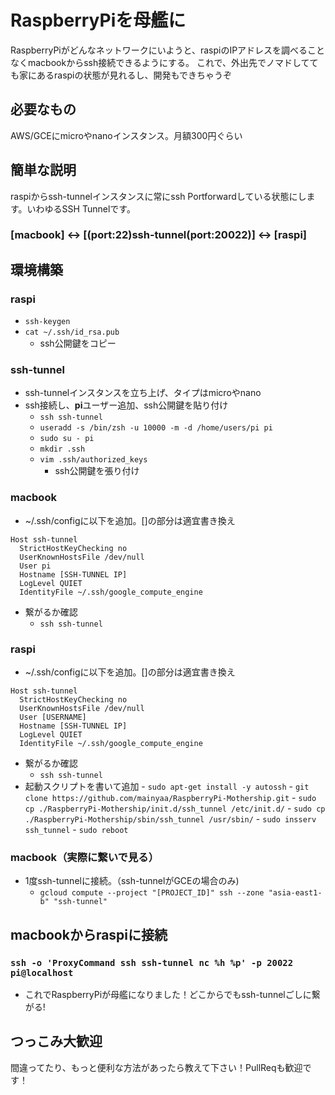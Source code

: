 # RaspberryPiを母艦に

RaspberryPiがどんなネットワークにいようと、raspiのIPアドレスを調べることなくmacbookからssh接続できるようにする。
これで、外出先でノマドしてても家にあるraspiの状態が見れるし、開発もできちゃうぞ

## 必要なもの

AWS/GCEにmicroやnanoインスタンス。月額300円ぐらい

## 簡単な説明

raspiからssh-tunnelインスタンスに常にssh Portforwardしている状態にします。いわゆるSSH Tunnelです。

### [macbook] <-> [(port:22)ssh-tunnel(port:20022)] <-> [raspi]


## 環境構築

### **raspi**
  - `ssh-keygen`
  - `cat ~/.ssh/id_rsa.pub`
    - ssh公開鍵をコピー

### **ssh-tunnel**

  - ssh-tunnelインスタンスを立ち上げ、タイプはmicroやnano
  - ssh接続し、**pi**ユーザー追加、ssh公開鍵を貼り付け
    - `ssh ssh-tunnel`
    - `useradd -s /bin/zsh -u 10000 -m -d /home/users/pi pi`
    - `sudo su - pi`
    - `mkdir .ssh`
    - `vim .ssh/authorized_keys`
      - ssh公開鍵を張り付け

### **macbook**
  - ~/.ssh/configに以下を追加。[]の部分は適宜書き換え

```
Host ssh-tunnel
  StrictHostKeyChecking no
  UserKnownHostsFile /dev/null
  User pi
  Hostname [SSH-TUNNEL IP]
  LogLevel QUIET
  IdentityFile ~/.ssh/google_compute_engine
```

  - 繋がるか確認
    - `ssh ssh-tunnel`

### **raspi**

  - ~/.ssh/configに以下を追加。[]の部分は適宜書き換え

```
Host ssh-tunnel
  StrictHostKeyChecking no
  UserKnownHostsFile /dev/null
  User [USERNAME]
  Hostname [SSH-TUNNEL IP]
  LogLevel QUIET
  IdentityFile ~/.ssh/google_compute_engine
```

  - 繋がるか確認
    - `ssh ssh-tunnel`
  -  起動スクリプトを書いて追加
    - `sudo apt-get install -y autossh`
    - `git clone https://github.com/mainyaa/RaspberryPi-Mothership.git`
    - `sudo cp ./RaspberryPi-Mothership/init.d/ssh_tunnel /etc/init.d/`
    - `sudo cp ./RaspberryPi-Mothership/sbin/ssh_tunnel /usr/sbin/`
    - `sudo insserv ssh_tunnel`
    - `sudo reboot`

### **macbook**（実際に繋いで見る）
  - 1度ssh-tunnelに接続。（ssh-tunnelがGCEの場合のみ)
      - `gcloud compute --project "[PROJECT_ID]" ssh --zone "asia-east1-b" "ssh-tunnel"`

## macbookからraspiに接続

### **`ssh -o 'ProxyCommand ssh ssh-tunnel nc %h %p' -p 20022 pi@localhost`**
  - これでRaspberryPiが母艦になりました！どこからでもssh-tunnelごしに繋がる!

## つっこみ大歓迎

間違ってたり、もっと便利な方法があったら教えて下さい！PullReqも歓迎です！

